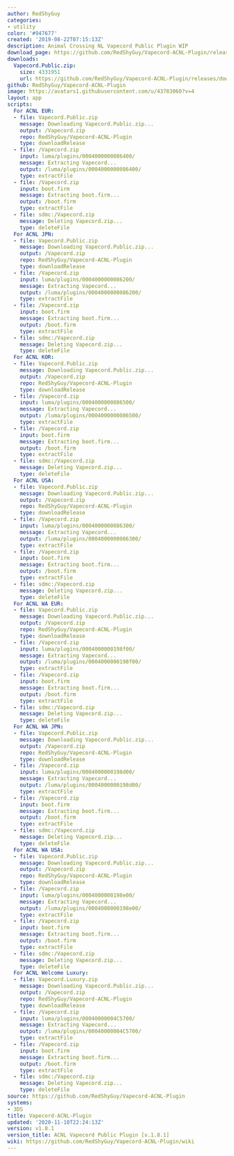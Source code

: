 ```yaml
---
author: RedShyGuy
categories:
- utility
color: '#947677'
created: '2019-08-22T07:15:13Z'
description: Animal Crossing NL Vapecord Public Plugin WIP
download_page: https://github.com/RedShyGuy/Vapecord-ACNL-Plugin/releases/tag/v1.8.1
downloads:
  Vapecord.Public.zip:
    size: 4331951
    url: https://github.com/RedShyGuy/Vapecord-ACNL-Plugin/releases/download/v1.8.1/Vapecord.Public.zip
github: RedShyGuy/Vapecord-ACNL-Plugin
image: https://avatars1.githubusercontent.com/u/43783060?v=4
layout: app
scripts:
  For ACNL EUR:
  - file: Vapecord.Public.zip
    message: Downloading Vapecord.Public.zip...
    output: /Vapecord.zip
    repo: RedShyGuy/Vapecord-ACNL-Plugin
    type: downloadRelease
  - file: /Vapecord.zip
    input: luma/plugins/0004000000086400/
    message: Extracting Vapecord...
    output: /luma/plugins/0004000000086400/
    type: extractFile
  - file: /Vapecord.zip
    input: boot.firm
    message: Extracting boot.firm...
    output: /boot.firm
    type: extractFile
  - file: sdmc:/Vapecord.zip
    message: Deleting Vapecord.zip...
    type: deleteFile
  For ACNL JPN:
  - file: Vapecord.Public.zip
    message: Downloading Vapecord.Public.zip...
    output: /Vapecord.zip
    repo: RedShyGuy/Vapecord-ACNL-Plugin
    type: downloadRelease
  - file: /Vapecord.zip
    input: luma/plugins/0004000000086200/
    message: Extracting Vapecord...
    output: /luma/plugins/0004000000086200/
    type: extractFile
  - file: /Vapecord.zip
    input: boot.firm
    message: Extracting boot.firm...
    output: /boot.firm
    type: extractFile
  - file: sdmc:/Vapecord.zip
    message: Deleting Vapecord.zip...
    type: deleteFile
  For ACNL KOR:
  - file: Vapecord.Public.zip
    message: Downloading Vapecord.Public.zip...
    output: /Vapecord.zip
    repo: RedShyGuy/Vapecord-ACNL-Plugin
    type: downloadRelease
  - file: /Vapecord.zip
    input: luma/plugins/0004000000086500/
    message: Extracting Vapecord...
    output: /luma/plugins/0004000000086500/
    type: extractFile
  - file: /Vapecord.zip
    input: boot.firm
    message: Extracting boot.firm...
    output: /boot.firm
    type: extractFile
  - file: sdmc:/Vapecord.zip
    message: Deleting Vapecord.zip...
    type: deleteFile
  For ACNL USA:
  - file: Vapecord.Public.zip
    message: Downloading Vapecord.Public.zip...
    output: /Vapecord.zip
    repo: RedShyGuy/Vapecord-ACNL-Plugin
    type: downloadRelease
  - file: /Vapecord.zip
    input: luma/plugins/0004000000086300/
    message: Extracting Vapecord...
    output: /luma/plugins/0004000000086300/
    type: extractFile
  - file: /Vapecord.zip
    input: boot.firm
    message: Extracting boot.firm...
    output: /boot.firm
    type: extractFile
  - file: sdmc:/Vapecord.zip
    message: Deleting Vapecord.zip...
    type: deleteFile
  For ACNL WA EUR:
  - file: Vapecord.Public.zip
    message: Downloading Vapecord.Public.zip...
    output: /Vapecord.zip
    repo: RedShyGuy/Vapecord-ACNL-Plugin
    type: downloadRelease
  - file: /Vapecord.zip
    input: luma/plugins/0004000000198f00/
    message: Extracting Vapecord...
    output: /luma/plugins/0004000000198f00/
    type: extractFile
  - file: /Vapecord.zip
    input: boot.firm
    message: Extracting boot.firm...
    output: /boot.firm
    type: extractFile
  - file: sdmc:/Vapecord.zip
    message: Deleting Vapecord.zip...
    type: deleteFile
  For ACNL WA JPN:
  - file: Vapecord.Public.zip
    message: Downloading Vapecord.Public.zip...
    output: /Vapecord.zip
    repo: RedShyGuy/Vapecord-ACNL-Plugin
    type: downloadRelease
  - file: /Vapecord.zip
    input: luma/plugins/0004000000198d00/
    message: Extracting Vapecord...
    output: /luma/plugins/0004000000198d00/
    type: extractFile
  - file: /Vapecord.zip
    input: boot.firm
    message: Extracting boot.firm...
    output: /boot.firm
    type: extractFile
  - file: sdmc:/Vapecord.zip
    message: Deleting Vapecord.zip...
    type: deleteFile
  For ACNL WA USA:
  - file: Vapecord.Public.zip
    message: Downloading Vapecord.Public.zip...
    output: /Vapecord.zip
    repo: RedShyGuy/Vapecord-ACNL-Plugin
    type: downloadRelease
  - file: /Vapecord.zip
    input: luma/plugins/0004000000198e00/
    message: Extracting Vapecord...
    output: /luma/plugins/0004000000198e00/
    type: extractFile
  - file: /Vapecord.zip
    input: boot.firm
    message: Extracting boot.firm...
    output: /boot.firm
    type: extractFile
  - file: sdmc:/Vapecord.zip
    message: Deleting Vapecord.zip...
    type: deleteFile
  For ACNL Welcome Luxury:
  - file: Vapecord.Luxury.zip
    message: Downloading Vapecord.Public.zip...
    output: /Vapecord.zip
    repo: RedShyGuy/Vapecord-ACNL-Plugin
    type: downloadRelease
  - file: /Vapecord.zip
    input: luma/plugins/00040000004C5700/
    message: Extracting Vapecord...
    output: /luma/plugins/00040000004C5700/
    type: extractFile
  - file: /Vapecord.zip
    input: boot.firm
    message: Extracting boot.firm...
    output: /boot.firm
    type: extractFile
  - file: sdmc:/Vapecord.zip
    message: Deleting Vapecord.zip...
    type: deleteFile
source: https://github.com/RedShyGuy/Vapecord-ACNL-Plugin
systems:
- 3DS
title: Vapecord-ACNL-Plugin
updated: '2020-11-10T22:24:13Z'
version: v1.8.1
version_title: ACNL Vapecord Public Plugin [v.1.8.1]
wiki: https://github.com/RedShyGuy/Vapecord-ACNL-Plugin/wiki
---
```

